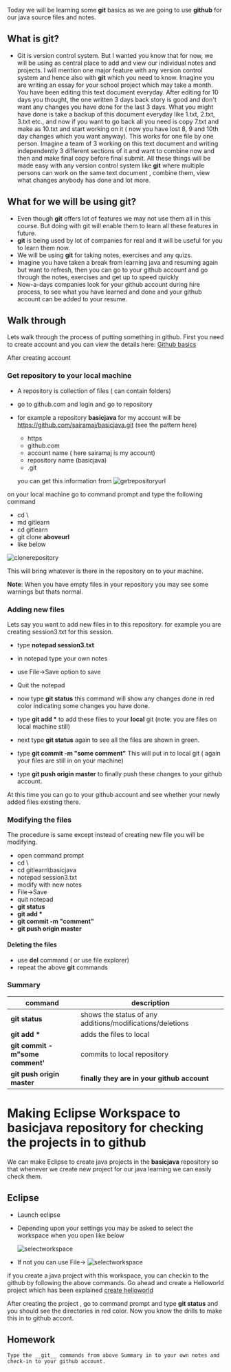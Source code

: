Today we will be learning some __git__ basics as we are going to use __github__ for our java source files and notes.

## What is git?
* Git is version control system. But I wanted you know that for now, we will be using as central place to add and view our individual notes and projects. I will mention one major feature with any version control system and hence also with __git__ which you need to know.
Imagine  you are writing an essay for your school project which may take a month. You have been editing this text document everyday. After editing for 10 days you thought, the one written 3 days back story is good and don't want any changes you have done for the last 3 days. What you might have done is take a backup of this document everyday like 1.txt, 2.txt, 3.txt etc., and now if you want to go back all you need is copy 7.txt and make as 10.txt and start working on it ( now  you have lost 8, 9 and 10th day changes which you want anyway). This works for one file by one person. Imagine a team of 3 working on this text document and writing independently 3 different sections of it and want to combine now and then and make final copy before final submit. All these things will be made easy with any version control system like __git__ where multiple persons can work on the same text document , combine them, view what changes anybody has done and lot more.

## What for we will be using __git__?
* Even though __git__ offers lot of features we may not use them all in this course. But doing with git will enable them to learn all these features in future.
* __git__ is being used by lot of companies for real and it will be useful for you to learn them now.
* We will be using __git__ for taking notes, exercises and any quizs.
* Imagine you have taken a break from learning java and resuming again but want to refresh, then you can go to your github account and go through the notes, exercises and get up to speed quickly
* Now-a-days companies look for your github account during hire process, to see what you have learned and done and your github account can be added to your resume.

## Walk through
Lets walk through the process of putting something in github.
First you need to create account and you can view the details here: [Github basics](https://github.com/sairamaj/programmingclass/blob/master/sessions/githubinfo.MD)

After creating account 

### Get repository to your local machine
* A repository is collection of files ( can contain folders) 
* go to github.com and login and go to repository
* for example a repository __basicjava__ for my account will be
    https://github.com/sairamaj/basicjava.git
    (see the pattern here)
    * https
    * github.com
    * account name ( here sairamaj is my account)
    * repository name (basicjava)
    * .git
    
    you can get this information from ![getrepositoryurl](https://github.com/sairamaj/programmingclass/blob/master/images/getrepositoryurl.png)

on your local machine go to command prompt and type the following command 
* cd \
* md gitlearn
* cd gitlearn
* git clone __aboveurl__
* like below

![clonerepository](https://github.com/sairamaj/programmingclass/blob/master/images/clonerepository.png)

This will bring whatever is there in the repository on to your machine.

__Note__: When you have empty files in your repository you may see some warnings but thats normal.

### Adding new files
Lets say you want to add new files in to this repository. for example you are creating session3.txt for this session.

* type __notepad session3.txt__
* in notepad type your own notes
* use File->Save option to save 
* Quit the notepad

* now type __git status__ this command will show any changes done in red color indicating some changes  you have done.

* type  __git add &ast;__ to add these files to your __local__ git (note: you are files on local machine still)
* next type __git status__ again to see all the files are shown in green.
* type __git commit -m "some comment"__ This will put in to local git ( again your files are still in on  your machine)
* type __git push origin master__ to finally push these changes to  your github account.

At this time you can go to your github account and see whether your newly added files existing there.

### Modifying the files
The procedure is same except instead of creating new file you will be modifying.
* open command prompt
* cd \
* cd gitlearn\basicjava
* notepad session3.txt
* modify with new notes
* File->Save
* quit notepad
* __git status__
* __git add &ast;__
* __git commit -m "comment"__
* __git push origin master__

#### Deleting the files
* use __del__ command ( or use file explorer)
* repeat the above __git__ commands

### Summary

   |    command                         |  description
   | ------------------                 | -----------------    
   |     __git status__                 |     shows the status of any additions/modifications/deletions
   |     __git add &ast;__              |     adds the files to local
   |     __git commit -m"some comment'__|     commits to local repository
   |     __git push origin master__     |     **finally they are in your github account**


# Making Eclipse Workspace to basicjava repository for checking the projects in to github
We can make Eclipse to create java projects in the __basicjava__ repository so that whenever we create new project for our java learning we can easily check them.

## Eclipse
* Launch eclipse
* Depending upon your settings you may be asked to select the workspace when you open like below

    ![selectworkspace](https://github.com/sairamaj/programmingclass/blob/master/images/selectworkspace.png)

* If not you can use File-> 
    ![selectworkspace](https://github.com/sairamaj/programmingclass/blob/master/images/selectworkspace2.png)

if you create a java project with this workspace, you can checkin to the github by following the above commands. 
Go ahead and create a Helloworld project which has been explained [create helloworld](https://github.com/sairamaj/programmingclass/blob/master/sessions/Session2.MD)

After creating the project , go to command prompt and type __git status__ and you should see the directories in red color. Now  you know the drills to make this in to github accont.

## Homework
    Type the __git__ commands from above Summary in to your own notes and check-in to your github account.
    





